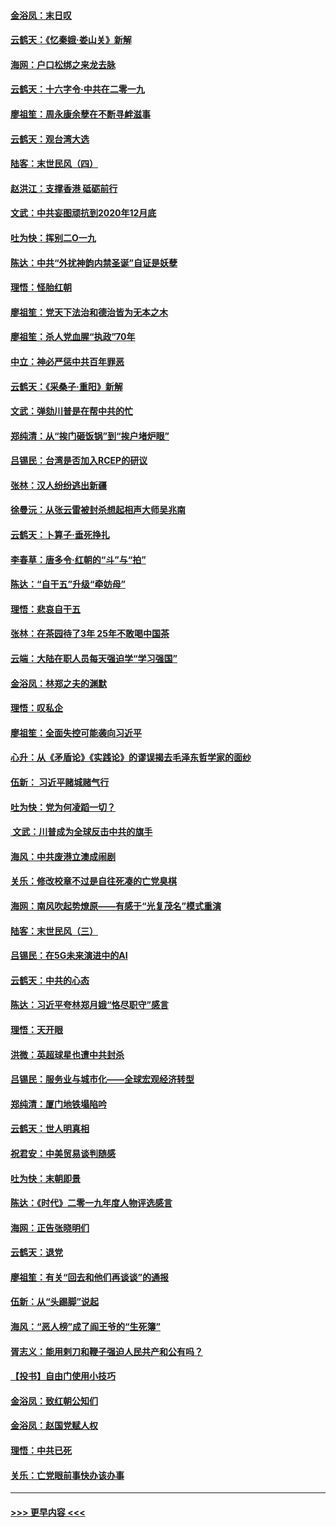 #### [金浴凤：末日叹](../pages/nsc993/n11752359.md?t=12291755) 
#### [云鹤天：《忆秦娥‧娄山关》新解](../pages/nsc993/n11752348.md?t=12291755) 
#### [海网：户口松绑之来龙去脉](../pages/nsc993/n11752328.md?t=12291755) 
#### [云鹤天：十六字令‧中共在二零一九](../pages/nsc993/n11752305.md?t=12291755) 
#### [廖祖笙：周永康余孽在不断寻衅滋事](../pages/nsc993/n11751013.md?t=12291755) 
#### [云鹤天：观台湾大选](../pages/nsc993/n11751007.md?t=12291755) 
#### [陆客：末世民风（四）](../pages/nsc993/n11749203.md?t=12291755) 
#### [赵洪江：支撑香港 砥砺前行](../pages/nsc993/n11748482.md?t=12291755) 
#### [文武：中共妄图顽抗到2020年12月底](../pages/nsc993/n11748446.md?t=12291755) 
#### [吐为快：挥别二O一九](../pages/nsc993/n11748411.md?t=12291755) 
#### [陈达：中共“外扰神韵内禁圣诞”自证是妖孽](../pages/nsc993/n11748226.md?t=12291755) 
#### [理悟：怪胎红朝](../pages/nsc993/n11748206.md?t=12291755) 
#### [廖祖笙：党天下法治和德治皆为无本之木](../pages/nsc993/n11748135.md?t=12291755) 
#### [廖祖笙：杀人党血腥“执政”70年](../pages/nsc993/n11745144.md?t=12291755) 
#### [中立：神必严惩中共百年罪恶](../pages/nsc993/n11744970.md?t=12291755) 
#### [云鹤天：《采桑子‧重阳》新解](../pages/nsc993/n11744948.md?t=12291755) 
#### [文武：弹劾川普是在帮中共的忙](../pages/nsc993/n11744758.md?t=12291755) 
#### [郑纯清：从“挨门砸饭锅”到“挨户堵炉眼”](../pages/nsc993/n11744745.md?t=12291755) 
#### [吕锡民：台湾是否加入RCEP的研议](../pages/nsc993/n11744701.md?t=12291755) 
#### [张林：汉人纷纷逃出新疆](../pages/nsc993/n11743530.md?t=12291755) 
#### [徐曼沅：从张云雷被封杀想起相声大师吴兆南](../pages/nsc993/n11741816.md?t=12291755) 
#### [云鹤天：卜算子‧垂死挣扎](../pages/nsc993/n11739956.md?t=12291755) 
#### [李春草：唐多令‧红朝的“斗”与“拍”](../pages/nsc993/n11739830.md?t=12291755) 
#### [陈达：“自干五”升级“牵妨母”](../pages/nsc993/n11739724.md?t=12291755) 
#### [理悟：悲哀自干五](../pages/nsc993/n11739547.md?t=12291755) 
#### [张林：在茶园待了3年 25年不敢喝中国茶](../pages/nsc993/n11739240.md?t=12291755) 
#### [云端：大陆在职人员每天强迫学“学习强国”](../pages/nsc993/n11738735.md?t=12291755) 
#### [金浴凤：林郑之夫的渊默](../pages/nsc993/n11737735.md?t=12291755) 
#### [理悟：叹私企](../pages/nsc993/n11737715.md?t=12291755) 
#### [廖祖笙：全面失控可能袭向习近平](../pages/nsc993/n11737704.md?t=12291755) 
#### [心升：从《矛盾论》《实践论》的谬误揭去毛泽东哲学家的面纱](../pages/nsc993/n11736962.md?t=12291755) 
#### [伍新： 习近平赌城赌气行](../pages/nsc993/n11736929.md?t=12291755) 
#### [吐为快：党为何凌蹈一切？](../pages/nsc993/n11736915.md?t=12291755) 
#### [ 文武：川普成为全球反击中共的旗手](../pages/nsc993/n11736882.md?t=12291755) 
#### [海风：中共废港立澳成闹剧](../pages/nsc993/n11735857.md?t=12291755) 
#### [关乐：修改校章不过是自往死凑的亡党臭棋](../pages/nsc993/n11735097.md?t=12291755) 
#### [海网：南风吹起势燎原——有感于“光复茂名”模式重演](../pages/nsc993/n11732308.md?t=12291755) 
#### [陆客：末世民风（三）](../pages/nsc993/n11732211.md?t=12291755) 
#### [吕锡民：在5G未来演进中的AI](../pages/nsc993/n11730010.md?t=12291755) 
#### [云鹤天：中共的心态](../pages/nsc993/n11729906.md?t=12291755) 
#### [陈达：习近平夸林郑月娥“恪尽职守”感言](../pages/nsc993/n11729881.md?t=12291755) 
#### [理悟：天开眼](../pages/nsc993/n11729699.md?t=12291755) 
#### [洪微：英超球星也遭中共封杀](../pages/nsc993/n11727243.md?t=12291755) 
#### [吕锡民：服务业与城市化——全球宏观经济转型](../pages/nsc993/n11725845.md?t=12291755) 
#### [郑纯清：厦门地铁塌陷吟](../pages/nsc993/n11725813.md?t=12291755) 
#### [云鹤天：世人明真相](../pages/nsc993/n11725621.md?t=12291755) 
#### [祝君安：中美贸易谈判随感](../pages/nsc993/n11725609.md?t=12291755) 
#### [吐为快：末朝即景](../pages/nsc993/n11723365.md?t=12291755) 
#### [陈达：《时代》二零一九年度人物评选感言](../pages/nsc993/n11723337.md?t=12291755) 
#### [海网：正告张晓明们](../pages/nsc993/n11723228.md?t=12291755) 
#### [云鹤天：退党](../pages/nsc993/n11723056.md?t=12291755) 
#### [廖祖笙：有关“回去和他们再谈谈”的通报](../pages/nsc993/n11722442.md?t=12291755) 
#### [伍新：从“头踢脚”说起](../pages/nsc993/n11722429.md?t=12291755) 
#### [海风：“恶人榜”成了阎王爷的“生死簿”](../pages/nsc993/n11722272.md?t=12291755) 
#### [胥志义：能用剌刀和鞭子强迫人民共产和公有吗？](../pages/nsc993/n11720569.md?t=12291755) 
#### [【投书】自由门使用小技巧](../pages/nsc993/n11720180.md?t=12291755) 
#### [金浴凤：致红朝公知们](../pages/nsc993/n11720563.md?t=12291755) 
#### [金浴凤：赵国党赋人权](../pages/nsc993/n11720533.md?t=12291755) 
#### [理悟：中共已死](../pages/nsc993/n11720233.md?t=12291755) 
#### [关乐：亡党眼前事快办该办事](../pages/nsc993/n11719160.md?t=12291755) 

----
#### [ >>> 更早内容 <<< ](../indexes/nsc993-earlier.md)
